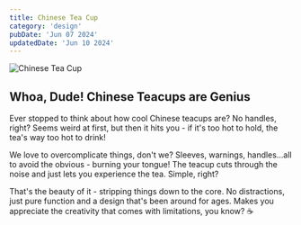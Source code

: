```yaml
---
title: Chinese Tea Cup
category: 'design'
pubDate: 'Jun 07 2024'
updatedDate: 'Jun 10 2024'
---
```


![Chinese Tea Cup](https://i.pinimg.com/474x/24/9b/6d/249b6da562549e784ed3b1ab3606b68b.jpg)

## Whoa, Dude! Chinese Teacups are Genius

Ever stopped to think about how cool Chinese teacups are? No handles, right? Seems weird at first, but then it hits you - if it's too hot to hold, the tea's way too hot to drink! 

We love to overcomplicate things, don't we? Sleeves, warnings, handles...all to avoid the obvious - burning your tongue!  The teacup cuts through the noise and just lets you experience the tea. Simple, right?

That's the beauty of it - stripping things down to the core. No distractions, just pure function and a design that's been around for ages. Makes you appreciate the creativity that comes with limitations, you know? ☕️




